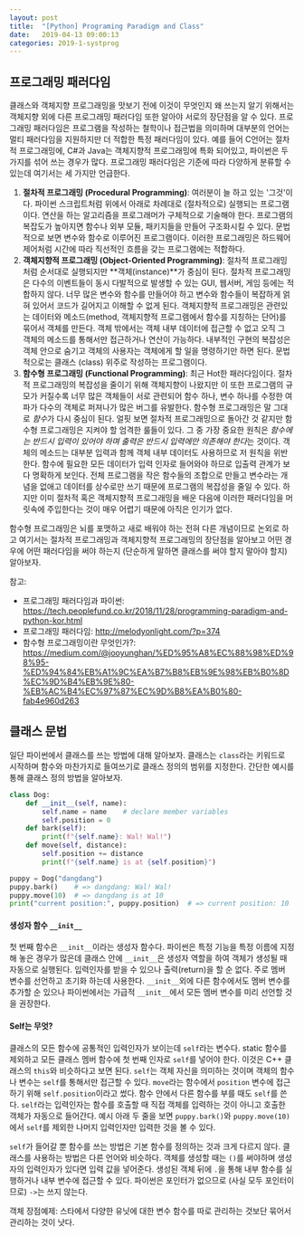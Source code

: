 ```yaml
---
layout: post
title:  "[Python] Programing Paradigm and Class"
date:   2019-04-13 09:00:13
categories: 2019-1-systprog
---
```




## 프로그래밍 패러다임

클래스와 객체지향 프로그래밍을 맛보기 전에 이것이 무엇인지 왜 쓰는지 알기 위해서는 객체지향 외에 다른 프로그래밍 패러다임 또한 알아야 서로의 장단점을 알 수 있다. 프로그래밍 패러다임은 프로그램을 작성하는 철학이나 접근법을 의미하며 대부분의 언어는 멀티 패러다임을 지원하지만 더 적합한 특정 패러다임이 있다. 예를 들어 C언어는 절차적 프로그래밍에, C#과 Java는 객체지향적 프로그래밍에 특화 되어있고, 파이썬은 두 가지를 섞어 쓰는 경우가 많다. 프로그래밍 패러다임은 기준에 따라 다양하게 분류할 수 있는데 여기서는 세 가지만 언급한다.

1. **절차적 프로그래밍 (Procedural Programming)**: 여러분이 늘 하고 있는 '그것'이다. 파이썬 스크립트처럼 위에서 아래로 차례대로 (절차적으로) 실행되는 프로그램이다. 연산을 하는 알고리즘을 프로그래머가 구체적으로 기술해야 한다. 프로그램의 복잡도가 높아지면 함수나 외부 모듈, 패키지들을 만들어 구조화시킬 수 있다. 문법적으로 보면 변수와 함수로 이루어진 프로그램이다. 이러한 프로그래밍은 하드웨어 제어처럼 시간에 따라 직선적인 흐름을 갖는 프로그램에는 적합하다.
2. **객체지향적 프로그래밍 (Object-Oriented Programming)**: 절차적 프로그래밍처럼 순서대로 실행되지만 **객체(instance)**가 중심이 된다. 절차적 프로그래밍은 다수의 이벤트들이 동시 다발적으로 발생할 수 있는 GUI, 웹서버, 게임 등에는 적합하지 않다. 너무 많은 변수와 함수를 만들어야 하고 변수와 함수들이 복잡하게 얽혀 있어서 코드가 길어지고 이해할 수 없게 된다. 객체지향적 프로그래밍은 관련있는 데이터와 메소드(method, 객체지향적 프로그램에서 함수를 지칭하는 단어)를 묶어서 객체를 만든다. 객체 밖에서는 객체 내부 데이터에 접근할 수 없고 오직 그 객체의 메소드를 통해서만 접근하거나 연산이 가능하다. 내부적인 구현의 복잡성은 객체 안으로 숨기고 객체의 사용자는 객체에게 할 일을 명령하기만 하면 된다. 문법적으로는 클래스 (class) 위주로 작성하는 프로그램이다.
3. **함수형 프로그래밍 (Functional Programming)**: 최근 Hot한 패러다임이다. 절차적 프로그래밍의 복잡성을 줄이기 위해 객체지향이 나왔지만 이 또한 프로그램의 규모가 커질수록 너무 많은 객체들이 서로 관련되어 함수 하나, 변수 하나를 수정한 여파가 다수의 객체로 퍼져나가 많은 버그를 유발한다. 함수형 프로그래밍은 말 그대로 *함수*가 다시 중심이 된다. 얼핏 보면  절차적 프로그래밍으로 돌아간 것 같지만 함수형 프로그래밍은 지켜야 할 엄격한 룰들이 있다. 그 중 가장 중요한 원칙은 *함수에는 반드시 입력이 있어야 하며 출력은 반드시 입력에만 의존해야 한다*는 것이다. 객체의 메소드는 대부분 입력과 함께 객체 내부 데이터도 사용하므로 저 원칙을 위반한다. 함수에 필요한 모든 데이터가 입력 인자로 들어와야 하므로 입출력 관계가 보다 명확하게 보인다. 전체 프로그램을 작은 함수들의 조합으로 만들고 변수라는 개념을 없애고 데이터를 상수로만 쓰기 때문에 프로그램의 복잡성을 줄일 수 있다. 하지만 이미 절차적 혹은 객체지향적 프로그래밍을 배운 다음에 이러한 패러다임을 머릿속에 주입한다는 것이 매우 어렵기 때문에 아직은 인기가 없다.

함수형 프로그래밍은 뇌를 포맷하고 새로 배워야 하는 전혀 다른 개념이므로 논외로 하고 여기서는 절차적 프로그래밍과 객체지향적 프로그래밍의 장단점을 알아보고 어떤 경우에 어떤 패러다임을 써야 하는지 (단순하게 말하면 클래스를 써야 할지 말아야 할지) 알아보자.  

참고: 
- 프로그래밍 패러다임과 파이썬: <https://tech.peoplefund.co.kr/2018/11/28/programming-paradigm-and-python-kor.html>
- 프로그래밍 패러다임: <http://melodyonlight.com/?p=374>
- 함수형 프로그래밍이란 무엇인가?: <https://medium.com/@jooyunghan/%ED%95%A8%EC%88%98%ED%98%95-%ED%94%84%EB%A1%9C%EA%B7%B8%EB%9E%98%EB%B0%8D%EC%9D%B4%EB%9E%80-%EB%AC%B4%EC%97%87%EC%9D%B8%EA%B0%80-fab4e960d263>


## 클래스 문법

일단 파이썬에서 클래스를 쓰는 방법에 대해 알아보자. 클래스는 `class`라는 키워드로 시작하며 함수와 마찬가지로 들여쓰기로 클래스 정의의 범위를 지정한다. 간단한 예시를 통해 클래스 정의 방법을 알아보자.

```python
class Dog:
    def __init__(self, name):
        self.name = name	# declare member variables
        self.position = 0
    def bark(self):
        print(f"{self.name}: Wal! Wal!")
    def move(self, distance):
        self.position += distance
        print(f"{self.name} is at {self.position}")

puppy = Dog("dangdang")
puppy.bark()	# => dangdang: Wal! Wal!
puppy.move(10)	# => dangdang is at 10
print("current position:", puppy.position)	# => current position: 10
```

#### 생성자 함수 `__init__`

첫 번째 함수은 `__init__`이라는 생성자 함수다. 파이썬은 특정 기능을 특정 이름에 지정해 놓은 경우가 많은데 클래스 안에 `__init__`은 생성자 역할을 하여 객체가 생성될 때 자동으로 실행된다. 입력인자를 받을 수 있으나 출력(return)을 할 순 없다. 주로 멤버 변수를 선언하고 초기화 하는데 사용한다. `__init__`외에 다른 함수에서도 멤버 변수를 추가할 순 있으나 파이썬에서는 가급적  `__init__`에서 모든 멤버 변수를 미리 선언할 것을 권장한다.

#### Self는 무엇?

클래스의 모든 함수에 공통적인 입력인자가 보이는데 `self`라는 변수다. static 함수를 제외하고 모든 클래스 멤버 함수에 첫 번째 인자로 `self`를 넣어야 한다. 이것은 C++ 클래스의 `this`와 비슷하다고 보면 된다. `self`는 객체 자신을 의미하는 것이며 객체의 함수나 변수는 `self`를 통해서만 접근할 수 있다. `move`라는 함수에서 `position` 변수에 접근하기 위해 `self.position`이라고 썼다. 함수 안에서 다른 함수를 부를 때도 `self`를 쓴다. `self`라는 입력인자는 함수를 호출할 때 직접 객체를 입력하는 것이 아니고 호출한 객체가 자동으로 들어간다. 예시 아래 두 줄을 보면 `puppy.bark()`와 `puppy.move(10)`에서 `self`를 제외한 나머지 입력인자만 입력한 것을 볼 수 있다.  

`self`가 들어갈 뿐 함수를 쓰는 방법은 기본 함수를 정의하는 것과 크게 다르지 않다. 클래스를 사용하는 방법은 다른 언어와 비슷하다. 객체를 생성할 때는 `()`를 써야하며 생성자의 입력인자가 있다면 입력 값을 넣어준다. 생성된 객체 뒤에 `.`을 통해 내부 함수를 실행하거나 내부 변수에 접근할 수 있다. 파이썬은 포인터가 없으므로 (사실 모두 포인터이므로) `->`는 쓰지 않는다.



객체 장점예제: 스타에서 다양한 유닛에 대한 변수 함수를 따로 관리하는 것보단 묶어서 관리하는 것이 낫다.